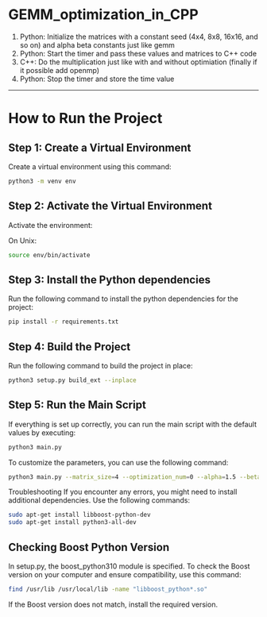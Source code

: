 # GEMM_optimization_in_CPP

1) Python: Initialize the matrices with a constant seed (4x4, 8x8, 16x16, and so on) and alpha beta constants just like gemm
2) Python: Start the timer and pass these values and matrices to C++ code
3) C++: Do the multiplication just like with and without optimiation (finally if it possible add openmp)
4) Python: Stop the timer and store the time value
---

# How to Run the Project

## Step 1: Create a Virtual Environment

Create a virtual environment using this command:

```bash
python3 -m venv env
```

## Step 2: Activate the Virtual Environment
Activate the environment:

On Unix:

```bash
source env/bin/activate
```

## Step 3: Install the Python dependencies

Run the following command to install the python dependencies for the project:

```bash
pip install -r requirements.txt
```

## Step 4: Build the Project

Run the following command to build the project in place:

```bash
python3 setup.py build_ext --inplace
```

## Step 5: Run the Main Script

If everything is set up correctly, you can run the main script with the default values by executing:

```bash
python3 main.py
```

To customize the parameters, you can use the following command:

```bash
python3 main.py --matrix_size=4 --optimization_num=0 --alpha=1.5 --beta=1.2 --random_seed=42
```

Troubleshooting
If you encounter any errors, you might need to install additional dependencies. Use the following commands:

```bash
sudo apt-get install libboost-python-dev
sudo apt-get install python3-all-dev
```

## Checking Boost Python Version

In setup.py, the boost_python310 module is specified. To check the Boost version on your computer and ensure compatibility, use this command:

```bash
find /usr/lib /usr/local/lib -name "libboost_python*.so"
```
If the Boost version does not match, install the required version.
